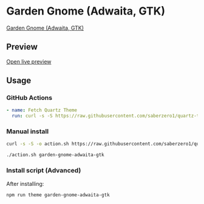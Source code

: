 # Garden Gnome (Adwaita, GTK)

[Garden Gnome (Adwaita, GTK)](https://github.com/oqipodev/)

## Preview

[Open live preview](https://quartz-themes.github.io/garden-gnome-adwaita-gtk/)

## Usage

### GitHub Actions

```yaml
- name: Fetch Quartz Theme
  run: curl -s -S https://raw.githubusercontent.com/saberzero1/quartz-themes/master/action.sh | bash -s -- garden-gnome-adwaita-gtk
```

### Manual install

```bash
curl -s -S -o action.sh https://raw.githubusercontent.com/saberzero1/quartz-themes/master/action.sh

./action.sh garden-gnome-adwaita-gtk
```

### Install script (Advanced)

After installing:

```bash
npm run theme garden-gnome-adwaita-gtk
```
